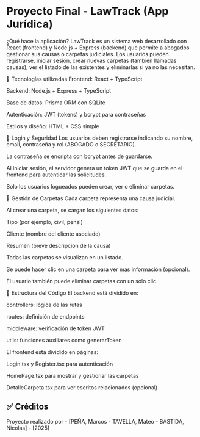 
# Proyecto Final - LawTrack (App Jurídica)

¿Qué hace la aplicación?
LawTrack es un sistema web desarrollado con React (frontend) y Node.js + Express (backend) que permite a abogados gestionar sus causas o carpetas judiciales.
Los usuarios pueden registrarse, iniciar sesión, crear nuevas carpetas (también llamadas causas), ver el listado de las existentes y eliminarlas si ya no las necesitan.

🔧 Tecnologías utilizadas
Frontend: React + TypeScript

Backend: Node.js + Express + TypeScript

Base de datos: Prisma ORM con SQLite

Autenticación: JWT (tokens) y bcrypt para contraseñas

Estilos y diseño: HTML + CSS simple

🔐 Login y Seguridad
Los usuarios deben registrarse indicando su nombre, email, contraseña y rol (ABOGADO o SECRETARIO).

La contraseña se encripta con bcrypt antes de guardarse.

Al iniciar sesión, el servidor genera un token JWT que se guarda en el frontend para autenticar las solicitudes.

Solo los usuarios logueados pueden crear, ver o eliminar carpetas.

📁 Gestión de Carpetas
Cada carpeta representa una causa judicial.

Al crear una carpeta, se cargan los siguientes datos:

Tipo (por ejemplo, civil, penal)

Cliente (nombre del cliente asociado)

Resumen (breve descripción de la causa)

Todas las carpetas se visualizan en un listado.

Se puede hacer clic en una carpeta para ver más información (opcional).

El usuario también puede eliminar carpetas con un solo clic.

🧩 Estructura del Código
El backend está dividido en:

controllers: lógica de las rutas

routes: definición de endpoints

middleware: verificación de token JWT

utils: funciones auxiliares como generarToken

El frontend está dividido en páginas:

Login.tsx y Register.tsx para autenticación

HomePage.tsx para mostrar y gestionar las carpetas

DetalleCarpeta.tsx para ver escritos relacionados (opcional)

## ✅ Créditos

Proyecto realizado por - [PEÑA, Marcos - TAVELLA, Mateo - BASTIDA, Nicolas] - [2025]
